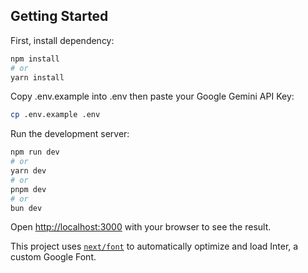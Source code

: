 ## Getting Started

First, install dependency:

```bash
npm install
# or
yarn install
```

Copy .env.example into .env then paste your Google Gemini API Key:

```bash
cp .env.example .env
```

Run the development server:

```bash
npm run dev
# or
yarn dev
# or
pnpm dev
# or
bun dev
```

Open [http://localhost:3000](http://localhost:3000) with your browser to see the result.

This project uses [`next/font`](https://nextjs.org/docs/basic-features/font-optimization) to automatically optimize and load Inter, a custom Google Font.
